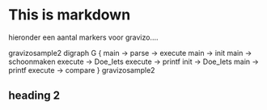 # This is markdown

hieronder een aantal markers voor gravizo.... 

gravizosample2
 digraph G {
   main -> parse -> execute
   main -> init
   main -> schoonmaken
   execute -> Doe_Iets
   execute -> printf
   init -> Doe_Iets
   main -> printf
   execute -> compare
 }
gravizosample2

## heading 2
